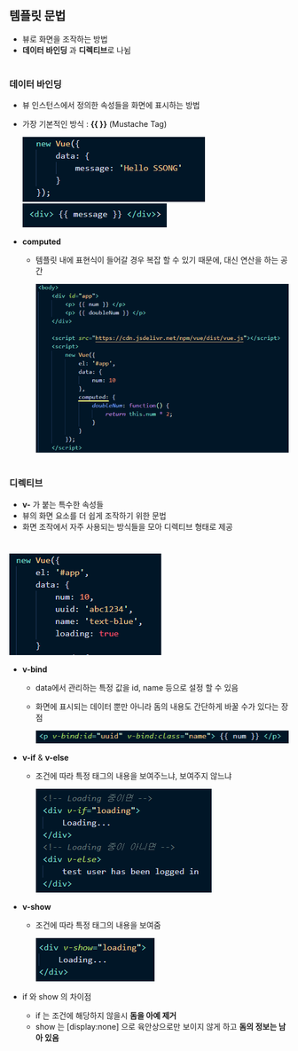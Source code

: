 ## 템플릿 문법
- 뷰로 화면을 조작하는 방법 
- **데이터 바인딩** 과 **디렉티브**로 나뉨 
#
### 데이터 바인딩 
- 뷰 인스턴스에서 정의한 속성들을 화면에 표시하는 방법 
- 가장 기본적인 방식 : **{{ }}** (Mustache Tag)      

   <img src="/Vue/img/문법2.png">     
   <img src="/Vue/img/문법1.png">         
  
- **computed**
  - 템플릿 내에 표현식이 들어갈 경우 복잡 할 수 있기 때문에, 대신 연산을 하는 공간   
  
    <img src="/Vue/img/문법3.png">   
    
#
### 디렉티브 
- **v-** 가 붙는 특수한 속성들
- 뷰의 화면 요소를 더 쉽게 조작하기 위한 문법 
- 화면 조작에서 자주 사용되는 방식들을 모아 디렉티브 형태로 제공
#
  <img src="/Vue/img/문법9.png">  
   
- **v-bind**   
  - data에서 관리하는 특정 값을 id, name 등으로 설정 할 수 있음     
  - 화면에 표시되는 데이터 뿐만 아니라 돔의 내용도 간단하게 바꿀 수가 있다는 장점      
  
    <img src="/Vue/img/문법4.png">     

- **v-if** & **v-else**   
  - 조건에 따라 특정 태그의 내용을 보여주느냐, 보여주지 않느냐   
  
    <img src="/Vue/img/문법6.png"> 

- **v-show**
  - 조건에 따라 특정 태그의 내용을 보여줌   
  
    <img src="/Vue/img/문법8.png"> 
  
- if 와 show 의 차이점    
  - if 는 조건에 해당하지 않을시 **돔을 아예 제거**   
  - show 는 [display:none] 으로 육안상으로만 보이지 않게 하고 **돔의 정보는 남아 있음**    
